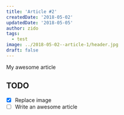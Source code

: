 ```yaml
---
title: 'Article #2'
createdDate: '2018-05-02'
updatedDate: '2018-05-05'
author: zido
tags:
  - test
image: ../2018-05-02--article-1/header.jpg
draft: false
---
```


My awesome article

## TODO

-   [x] Replace image
-   [ ] Write an awesome article

